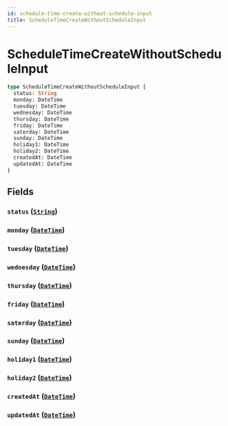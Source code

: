```yaml
---
id: schedule-time-create-without-schedule-input
title: ScheduleTimeCreateWithoutScheduleInput
---
```


 # ScheduleTimeCreateWithoutScheduleInput





```graphql
type ScheduleTimeCreateWithoutScheduleInput {
  status: String
  monday: DateTime
  tuesday: DateTime
  wednesday: DateTime
  thursday: DateTime
  friday: DateTime
  saterday: DateTime
  sunday: DateTime
  holiday1: DateTime
  holiday2: DateTime
  createdAt: DateTime
  updatedAt: DateTime
}
```


## Fields

### `status` ([`String`](/scalars/string))




### `monday` ([`DateTime`](/scalars/date-time))




### `tuesday` ([`DateTime`](/scalars/date-time))




### `wednesday` ([`DateTime`](/scalars/date-time))




### `thursday` ([`DateTime`](/scalars/date-time))




### `friday` ([`DateTime`](/scalars/date-time))




### `saterday` ([`DateTime`](/scalars/date-time))




### `sunday` ([`DateTime`](/scalars/date-time))




### `holiday1` ([`DateTime`](/scalars/date-time))




### `holiday2` ([`DateTime`](/scalars/date-time))




### `createdAt` ([`DateTime`](/scalars/date-time))




### `updatedAt` ([`DateTime`](/scalars/date-time))






